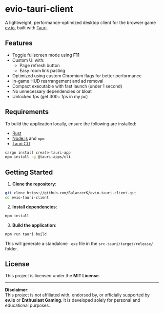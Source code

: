 # evio-tauri-client

A lightweight, performance-optimized desktop client for the browser game [ev.io](https://ev.io), built with [Tauri](https://tauri.app).

## Features

- Toggle fullscreen mode using **F11**
- Custom UI with:
  - Page refresh button  
  - Easy room link pasting  
- Optimized using custom Chromium flags for better performance
- In-game HUD rearrangement and ad removal
- Compact executable with fast launch (under 1 second)
- No unnecessary dependencies or bloat
- Unlocked fps (get 300+ fps in my pc)

## Requirements

To build the application locally, ensure the following are installed:

- [Rust](https://www.rust-lang.org/tools/install)
- [Node.js](https://nodejs.org/) and `npm`
- [Tauri CLI](https://tauri.app/v1/guides/getting-started/prerequisites)

```bash
cargo install create-tauri-app
npm install -g @tauri-apps/cli
```

## Getting Started

1. **Clone the repository**:

```bash
git clone https://github.com/BalancerK/evio-tauri-client.git
cd evio-tauri-client
```

2. **Install dependencies**:

```bash
npm install
```

3. **Build the application**:

```bash
npm run tauri build
```

This will generate a standalone `.exe` file in the `src-tauri/target/release/` folder.

## License

This project is licensed under the **MIT License**.

---

**Disclaimer**:  
This project is not affiliated with, endorsed by, or officially supported by **ev.io** or **Enthusiast Gaming**. It is developed solely for personal and educational purposes.
